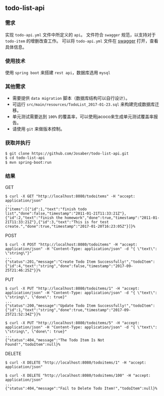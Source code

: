 ## todo-list-api

### 需求

实现 `todo-api.yml` 文件中所定义的 `api`。
文件符合 `swagger` 规范，以支持对于 `todo-item` 的增删改查工作。
可以将 `todo-api.yml` 文件在 [swagger](http://editor.swagger.io) 打开，查看具体信息。

### 使用技术

使用 `spring boot` 来搭建 `rest api`，数据库选用 `mysql`

### 其他需求

* 需要提供 `data migration` 脚本（数据库结构可以自行设计）。
* 可运行 `src/main/resources/TodoList_2017-01-23.sql` 来构建完成数据库迁移。
* 单元测试需要达到 `100%` 的覆盖率，可以使用jacoco来生成单元测试覆盖率报告。
* 请使用 `git` 来做版本控制。

### 获取并执行
```bash
$ git clone https://github.com/Josaber/todo-list-api.git
$ cd todo-list-api
$ mvn spring-boot:run
```

### 结果

GET

```
$ curl -X GET "http://localhost:8080/todoitems" -H "accept: application/json"
...
{"items":[{"id":1,"text":"finish todo list","done":false,"timestamp":"2011-01-21T11:33:21Z"},{"id":2,"text":"finish the homework","done":true,"timestamp":"2011-01-21T11:33:21Z"},{"id":3,"text":"This is for test create.","done":true,"timestamp":"2017-01-20T16:23:05Z"}]}%
```

POST

```
$ curl -X POST "http://localhost:8080/todoitems" -H "accept: application/json" -H "Content-Type: application/json" -d "{ \"text\": \"string\"}"
...
{"status":201,"message":"Create Todo Item Successfully!","todoItem":{"id":4,"text":"string","done":false,"timestamp":"2017-09-25T21:46:25Z"}}%
```

PUT

```
$ curl -X PUT "http://localhost:8080/todoitems/1" -H "accept: application/json" -H "Content-Type: application/json" -d "{ \"text\": \"string\", \"done\": true}"
...
{"status":200,"message":"Update Todo Item Successfully!","todoItem":{"id":1,"text":"string","done":true,"timestamp":"2017-09-25T21:52:34Z"}}%

$ curl -X PUT "http://localhost:8080/todoitems/5" -H "accept: application/json" -H "Content-Type: application/json" -d "{ \"text\": \"string\", \"done\": true}"
...
{"status":404,"message":"The Todo Item Is Not Found!","todoItem":null}%
```

DELETE

```
$ curl -X DELETE "http://localhost:8080/todoitems/1" -H "accept: application/json"

$ curl -X DELETE "http://localhost:8080/todoitems/100" -H "accept: application/json"
...
{"status":404,"message":"Fail to Delete Todo Item!","todoItem":null}%
```